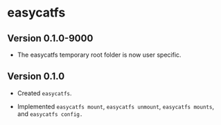 # easycatfs

## Version 0.1.0-9000

* The easycatfs temporary root folder is now user specific.


## Version 0.1.0

* Created `easycatfs`.

* Implemented `easycatfs mount`, `easycatfs unmount`, `easycatfs mounts`,
  and `easycatfs config.`

